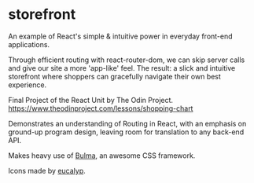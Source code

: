 # storefront  

An example of React's simple & intuitive power in everyday front-end applications.  

Through efficient routing with react-router-dom, we can skip server calls and give our site a more 'app-like' feel. The result: a slick and intuitive storefront where shoppers can gracefully navigate their own best experience.  

Final Project of the React Unit by The Odin Project.  
https://www.theodinproject.com/lessons/shopping-chart  

Demonstrates an understanding of Routing in React, with an emphasis on ground-up program design, leaving room for translation to any back-end API.  

Makes heavy use of [Bulma](https://bulma.io/), an awesome CSS framework.    

Icons made by [eucalyp](https://www.flaticon.com/authors/eucalyp).  